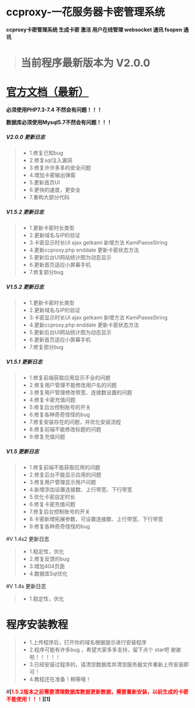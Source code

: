# ccproxy-一花服务器卡密管理系统
**ccproxy卡密管理系统 生成卡密 激活 用户在线管理 websocket 通讯 fsopen 通讯** 

># 当前程序最新版本为 **V2.0.0**

# [**官方文档（最新）**](https://yeuxuan.github.io/ccproxy_kami/#/)

**必须使用PHP7.3-7.4 不然会有问题！！！**

**数据库必须使用Mysql5.7不然会有问题！！！**

##### V2.0.0 更新日志

> - 1.修复已知bug
> - 2.修复sql注入漏洞
> - 3.修复许许多多的安全问题
> - 4.增加卡密输出弹窗
> - 5.更新首页UI
> - 6.更快的速度，更安全
> - 7.重构大部分代码

##### V1.5.2 更新日志

> - 1.更新卡密时长类型
> - 2.更新域名与IP的验证
> - 3.卡密显示时长UI ajax getkami 新增方法 KamiPaeseString
> - 4.更新ccproxy.php enddate 更新卡密状态方法
> - 5.更新后台UI网站统计图为动态显示
> - 6.更新首页适应小屏幕手机
> - 7.修复部分bug

##### V1.5.2 更新日志

> - 1.更新卡密时长类型
> - 2.更新域名与IP的验证
> - 3.卡密显示时长UI ajax getkami 新增方法 KamiPaeseString
> - 4.更新ccproxy.php enddate 更新卡密状态方法
> - 5.更新后台UI网站统计图为动态显示
> - 6.更新首页适应小屏幕手机
> - 7.修复部分bug

##### V1.5.1 更新日志

> - 1.修复前端获取应用显示不全的问题
> - 2.修复用户管理不能修改用户名的问题
> - 3.修复用户管理修改带宽、连接数设置的问题
> - 4.修复卡密充值问题
> - 5.修复后台控制账号的开关
> - 6.修复各种奇奇怪怪的bug
> - 7.修复安装存在的问题，并优化安装流程
> - 8.修复前端不能修改标题的问题
> - 9.修复充值问题

##### V1.5 更新日志

> - 1.修复前端不能获取应用的问题
> -  2.修复后台不能显示应用的问题
> - 3.修复用户管理显示用户问题
> - 4.新增添加设置连接数、上行带宽、下行带宽
> - 5.优化卡密自定时长
> - 6.修复卡密充值问题
> - 7.修复后台控制账号的开关
> - 8.卡密新增拓展参数，可设置连接数、上行带宽、下行带宽
> - 9.修复各种奇奇怪怪的bug

#V 1.4s2 更新日志

>* 1.稳定性，优化
>* 2.修复反馈的bug
>* 3.增加404页面
>* 4.数据库Sql优化

#V 1.4s 更新日志

>* 1.稳定性，优化

# 程序安装教程

>* 1.上传程序后，打开你的域名根据提示进行安装程序
>* 2.程序可能有许多bug ，希望大家多多支持，留下点个 star吧 谢谢啦！！！！！
>* 3.已经安装过程序的，请清空数据库并清空服务器文件重新上传安装即可！
>* 4.教程还在准备！稍等哦！

#**[<font style="color:red;">1.5.2版本之前需要清理数据库数据更新数据，需要重新安装，以前生成的卡密不能使用！！！</font>][1]**
